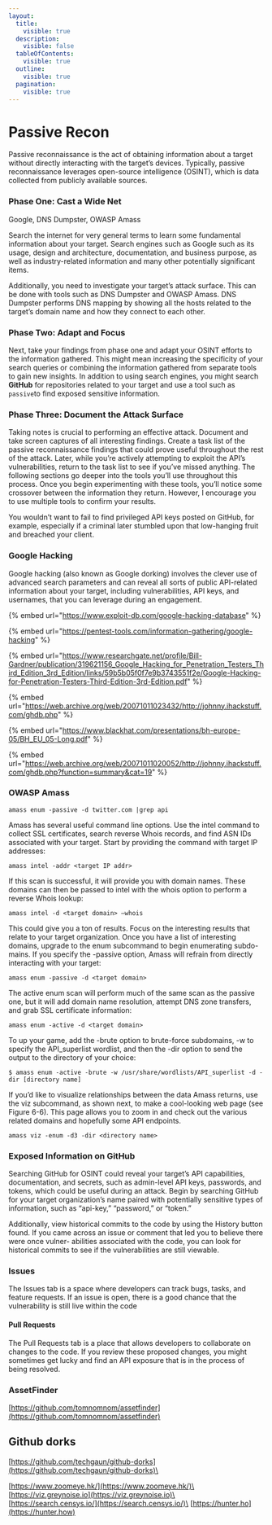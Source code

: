 ```yaml
---
layout:
  title:
    visible: true
  description:
    visible: false
  tableOfContents:
    visible: true
  outline:
    visible: true
  pagination:
    visible: true
---
```


# Passive Recon

Passive reconnaissance is the act of obtaining information about a target without directly interacting with the target’s devices. Typically, passive reconnaissance leverages open-source intelligence (OSINT), which is data collected from publicly available sources.

### Phase One: Cast a Wide Net

Google, DNS Dumpster, OWASP Amass

Search the internet for very general terms to learn some fundamental information about your target. Search engines such as Google such as its usage, design and architecture, documentation, and business purpose, as well as industry-related information and many other potentially significant items.

Additionally, you need to investigate your target’s attack surface. This can be done with tools such as DNS Dumpster and OWASP Amass. DNS Dumpster performs DNS mapping by showing all the hosts related to the target’s domain name and how they connect to each other.&#x20;

### Phase Two: Adapt and Focus

Next, take your findings from phase one and adapt your OSINT efforts to the information gathered. This might mean increasing the specificity of your search queries or combining the information gathered from separate tools to gain new insights. In addition to using search engines, you might search **GitHub** for repositories related to your target and use a tool such as `passive`to find exposed sensitive information.

### Phase Three: Document the Attack Surface&#x20;

Taking notes is crucial to performing an effective attack. Document and take screen captures of all interesting findings. Create a task list of the passive reconnaissance findings that could prove useful throughout the rest of the attack. Later, while you’re actively attempting to exploit the API’s vulnerabilities, return to the task list to see if you’ve missed anything. The following sections go deeper into the tools you’ll use throughout this process. Once you begin experimenting with these tools, you’ll notice some crossover between the information they return. However, I encourage you to use multiple tools to confirm your results.&#x20;

You wouldn’t want to fail to find privileged API keys posted on GitHub, for example, especially if a criminal later stumbled upon that low-hanging fruit and breached your client.

### Google Hacking

&#x20;Google hacking (also known as Google dorking) involves the clever use of advanced search parameters and can reveal all sorts of public API-related information about your target, including vulnerabilities, API keys, and usernames, that you can leverage during an engagement.

{% embed url="https://www.exploit-db.com/google-hacking-database" %}

{% embed url="https://pentest-tools.com/information-gathering/google-hacking" %}

{% embed url="https://www.researchgate.net/profile/Bill-Gardner/publication/319621156_Google_Hacking_for_Penetration_Testers_Third_Edition_3rd_Edition/links/59b5b05f0f7e9b3743551f2e/Google-Hacking-for-Penetration-Testers-Third-Edition-3rd-Edition.pdf" %}

{% embed url="https://web.archive.org/web/20071011023432/http://johnny.ihackstuff.com/ghdb.php" %}

{% embed url="https://www.blackhat.com/presentations/bh-europe-05/BH_EU_05-Long.pdf" %}

{% embed url="https://web.archive.org/web/20071011020052/http://johnny.ihackstuff.com/ghdb.php?function=summary&cat=19" %}

### OWASP Amass

```
amass enum -passive -d twitter.com |grep api
```

Amass has several useful command line options. Use the intel command to collect SSL certificates, search reverse Whois records, and find ASN IDs associated with your target. Start by providing the command with target IP addresses:

```
amass intel -addr <target IP addr>
```

If this scan is successful, it will provide you with domain names. These domains can then be passed to intel with the whois option to perform a reverse Whois lookup:

```
amass intel -d <target domain> –whois
```

This could give you a ton of results. Focus on the interesting results that relate to your target organization. Once you have a list of interesting domains, upgrade to the enum subcommand to begin enumerating subdo- mains. If you specify the -passive option, Amass will refrain from directly interacting with your target:

```
amass enum -passive -d <target domain>
```

The active enum scan will perform much of the same scan as the passive one, but it will add domain name resolution, attempt DNS zone transfers, and grab SSL certificate information:&#x20;

```
amass enum -active -d <target domain>
```

To up your game, add the -brute option to brute-force subdomains, -w to specify the API\_superlist wordlist, and then the -dir option to send the output to the directory of your choice:&#x20;

```
$ amass enum -active -brute -w /usr/share/wordlists/API_superlist -d -dir [directory name] 
```

If you’d like to visualize relationships between the data Amass returns, use the viz subcommand, as shown next, to make a cool-looking web page (see Figure 6-6). This page allows you to zoom in and check out the various related domains and hopefully some API endpoints.&#x20;

```
amass viz -enum -d3 -dir <directory name>
```

### Exposed Information on GitHub

Searching GitHub for OSINT could reveal your target’s API capabilities, documentation, and secrets, such as admin-level API keys, passwords, and tokens, which could be useful during an attack. Begin by searching GitHub for your target organization’s name paired with potentially sensitive types of information, such as “api-key,” “password,” or “token.”

Additionally, view historical commits to the code by using the History button found. If you came across an issue or comment that led you to believe there were once vulner- abilities associated with the code, you can look for historical commits to see if the vulnerabilities are still viewable.

### Issues

The Issues tab is a space where developers can track bugs, tasks, and feature requests. If an issue is open, there is a good chance that the vulnerability is still live within the code

#### Pull Requests

The Pull Requests tab is a place that allows developers to collaborate on changes to the code. If you review these proposed changes, you might sometimes get lucky and find an API exposure that is in the process of being resolved.

### AssetFinder

&#x20;[https://github.com/tomnomnom/assetfinder](https://github.com/tomnomnom/assetfinder)

## Github dorks

[https://github.com/techgaun/github-dorks](https://github.com/techgaun/github-dorks)\


[https://www.zoomeye.hk/](https://www.zoomeye.hk/)\
[https://viz.greynoise.io](https://viz.greynoise.io)\
[https://search.censys.io/](https://search.censys.io/)\
[https://hunter.ho](https://hunter.how)
